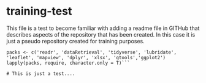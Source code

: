 # training-test
This file is a test to become familiar with adding a readme file in GITHub that describes aspects of the repository that has been created. In this case it is just a pseudo repository created for training purposes.

```{r} 
packs <- c('readr', 'dataRetrieval', 'tidyverse', 'lubridate', 'leaflet', 'mapview', 'dplyr', 'xlsx', 'gtools','ggplot2')
lapply(packs, require, character.only = T)```

# This is just a test....
